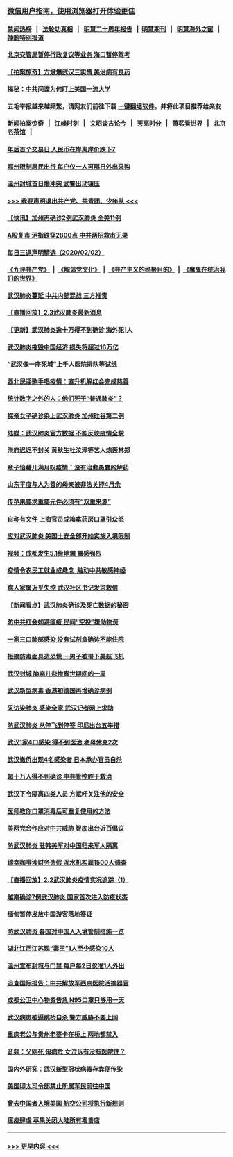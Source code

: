 ### [微信用户指南，使用浏览器打开体验更佳](https://github.com/gfw-breaker/banned-news1/blob/master/indexes/wechat-guide.md?t=0)
#### [禁闻热榜](热点新闻.md?t=0)  &nbsp;&nbsp;|&nbsp;&nbsp; [法轮功真相](https://github.com/gfw-breaker/truth/blob/master/README.md?t=0) &nbsp;&nbsp;|&nbsp;&nbsp; [明慧二十周年报告](https://github.com/gfw-breaker/mh-reports/blob/master/README.md?t=0) &nbsp;&nbsp;|&nbsp;&nbsp;[明慧期刊](https://github.com/gfw-breaker/mh-qikan) &nbsp;&nbsp;|&nbsp;&nbsp; [明慧海外之窗](https://github.com/gfw-breaker/mh-news/blob/master/README.md?t=0) &nbsp;&nbsp;|&nbsp;&nbsp; [神韵特别报道](https://github.com/gfw-breaker/mh-news/blob/master/shenyun.md?t=0)
#### [北京交管局暂停行政复议等业务 海口暂停驾考](../pages/nsc413/n11840528.md?t=02031444) 
#### [【拍案惊奇】方斌爆武汉三实情 美治病有良药](../pages/nsc413/n11839984.md?t=02031444) 
#### [揭秘：中共间谍为何盯上美国一流大学](../pages/nsc413/n11840270.md?t=02031444) 
#### 五毛举报越来越频繁，请网友们前往下载 [一键翻墙软件](https://github.com/gfw-breaker/ssr-accounts)，并将此项目推荐给亲友
#### [新闻拍案惊奇](https://github.com/gfw-breaker/banned-news1/blob/master/pages/link4.md) &nbsp;&nbsp;|&nbsp;&nbsp; [江峰时刻](https://github.com/gfw-breaker/banned-news1/blob/master/pages/link4.md) &nbsp;&nbsp;|&nbsp;&nbsp; [文昭谈古论今](https://github.com/gfw-breaker/banned-news1/blob/master/pages/link4.md) &nbsp;&nbsp;|&nbsp;&nbsp; [天亮时分](https://github.com/gfw-breaker/banned-news1/blob/master/pages/link4.md) &nbsp;&nbsp;|&nbsp;&nbsp; [萧茗看世界](https://github.com/gfw-breaker/banned-news1/blob/master/pages/link4.md) &nbsp;&nbsp;|&nbsp;&nbsp; [北京老茶馆](https://github.com/gfw-breaker/banned-news1/blob/master/pages/link4.md) &nbsp;&nbsp;|&nbsp;&nbsp; 
#### [年后首个交易日 人民币在岸离岸价跌下7](../pages/nsc413/n11840366.md?t=02031444) 
#### [鄂州限制居民出行 每户仅一人可隔日外出采购](../pages/nsc413/n11839131.md?t=02031444) 
#### [温州封城首日爆冲突 武警出动镇压](../pages/nsc413/n11839881.md?t=02031444) 
#### [>>> 我要声明退出共产党、共青团、少年队 <<<](https://github.com/begood0513/goodnews/blob/master/quit/letter.md) 
#### [【快讯】加州再确诊2例武汉肺炎 全美11例](../pages/nsc413/n11840339.md?t=02031444) 
#### [A股复市 沪指跌穿2800点 中共两招救市无果](../pages/nsc413/n11839859.md?t=02031444) 
#### [每日三退声明精选（2020/02/02）](../pages/nsc413/n11840257.md?t=02031444) 
#### [《九评共产党》](https://github.com/begood0513/9ping.md/blob/master/README.md) &nbsp;|&nbsp; [《解体党文化》](../../../../jtdwh.md/blob/master/README.md)  &nbsp;|&nbsp; [《共产主义的终极目的》](../../../../gczydzjmd.md/blob/master/README.md) &nbsp;|&nbsp; [《魔鬼在统治我们的世界》](../../../../mgztzwmdsj.md/blob/master/README.md) 
#### [武汉肺炎蔓延 中共内部混战 三方推责](../pages/nsc413/n11839612.md?t=02031444) 
#### [【直播回放】2.3武汉肺炎最新消息](../pages/nsc413/n11840124.md?t=02031444) 
#### [【更新】武汉肺炎逾十万得不到确诊 海外死1人](../pages/nsc413/n11801312.md?t=02031444) 
#### [武汉肺炎摧毁中国经济 损失将超过16万亿](../pages/nsc413/n11839723.md?t=02031444) 
#### [“武汉像一座死城”上千人医院排队等试纸](../pages/nsc413/n11839724.md?t=02031444) 
#### [西北民谣歌手唱疫情：直升机躲红会完成慈善](../pages/nsc413/n11839757.md?t=02031444) 
#### [统计数字之外的人：他们死于“普通肺炎”？](../pages/nsc413/n11839788.md?t=02031444) 
#### [探亲女子确诊染上武汉肺炎 加州硅谷第二例](../pages/nsc413/n11839784.md?t=02031444) 
#### [陆媒：武汉肺炎官方数据 不能反映疫情全貌](../pages/nsc413/n11839828.md?t=02031444) 
#### [港府迟迟不封关 黄秋生杜汶泽等艺人炮轰林郑](../pages/nsc413/n11839562.md?t=02031444) 
#### [章子怡藉儿满月叹疫情：没有治愈愚蠢的解药](../pages/nsc413/n11839428.md?t=02031444) 
#### [山东平度与人为善的母亲被非法关押4月余](../pages/nsc413/n11834949.md?t=02031444) 
#### [传苹果要求重要元件必须有“双重来源”](../pages/nsc413/n11839717.md?t=02031444) 
#### [自称有文件 上海官员成箱拿药房口罩引众怒](../pages/nsc413/n11839279.md?t=02031444) 
#### [应对武汉肺炎 美国土安全部开始实施入境限制](../pages/nsc413/n11839729.md?t=02031444) 
#### [视频：成都发生5.1级地震 震感强烈](../pages/nsc413/n11839732.md?t=02031444) 
#### [疫情令农民工就业成悬念  触动中共敏感神经](../pages/nsc413/n11839625.md?t=02031444) 
#### [病人家属近乎失控 武汉社区书记发求救信](../pages/nsc413/n11839621.md?t=02031444) 
#### [【新闻看点】武汉肺炎确诊及死亡数据的秘密](../pages/nsc413/n11839539.md?t=02031444) 
#### [防中共红会如避瘟疫 民间“空投”援助物资](../pages/nsc413/n11839313.md?t=02031444) 
#### [一家三口肺部感染 没有试剂盒确诊不能住院](../pages/nsc413/n11839581.md?t=02031444) 
#### [拒摘防毒面具造恐慌 一男子被带下美航飞机](../pages/nsc413/n11839455.md?t=02031444) 
#### [武汉封城 脑麻儿悲惨离世期间的一周](../pages/nsc413/n11839378.md?t=02031444) 
#### [武汉新型病毒 香港和德国再增确诊病例](../pages/nsc413/n11839381.md?t=02031444) 
#### [采访染肺炎 感染全家 武汉记者网上求助](../pages/nsc413/n11839411.md?t=02031444) 
#### [防武汉肺炎 从停飞到停签 印尼出台五举措](../pages/nsc413/n11839282.md?t=02031444) 
#### [武汉1家4口感染 得不到医治 老母休克2次](../pages/nsc413/n11839277.md?t=02031444) 
#### [武汉撤侨出现4名感染者 日本承办官员自杀](../pages/nsc413/n11839044.md?t=02031444) 
#### [超十万人得不到确诊 中共管控胜于救治](../pages/nsc413/n11838462.md?t=02031444) 
#### [武汉下令隔离四类人员 方斌吁关注他的安全](../pages/nsc413/n11838878.md?t=02031444) 
#### [医师教你口罩消毒后可重复使用的方法](../pages/nsc413/n11839225.md?t=02031444) 
#### [美两党合作应对中共威胁 智库出台近百倡议](../pages/nsc413/n11838437.md?t=02031444) 
#### [防武汉肺炎 驻韩美军对中国归来军人隔离](../pages/nsc413/n11838970.md?t=02031444) 
#### [瑞幸咖啡涉财务造假 浑水机构雇1500人调查](../pages/nsc413/n11838486.md?t=02031444) 
#### [【直播回放】2.2武汉肺炎疫情实况追踪（1）](../pages/nsc413/n11838871.md?t=02031444) 
#### [越南确诊7例武汉肺炎 国家首次进入防疫状态](../pages/nsc413/n11838860.md?t=02031444) 
#### [缅甸暂停发放中国游客落地签证](../pages/nsc413/n11838730.md?t=02031444) 
#### [防武汉肺炎 各国对中国人入境管制措施一览](../pages/nsc413/n11838726.md?t=02031444) 
#### [湖北江西江苏现“毒王”1人至少感染10人](../pages/nsc413/n11838670.md?t=02031444) 
#### [温州宣布封城与门禁 每户每2日仅准1人外出](../pages/nsc413/n11838748.md?t=02031444) 
#### [追查国际报告：中共解放军西京医院活摘器官](../pages/nsc413/n11838359.md?t=02031444) 
#### [成都公卫中心物资告急 N95口罩只够用一天](../pages/nsc413/n11834896.md?t=02031444) 
#### [武汉病患被逼跳桥自杀 警方威胁不要上网](../pages/nsc413/n11838521.md?t=02031444) 
#### [重庆老公与贵州老婆卡在桥上 两地都禁入](../pages/nsc413/n11838677.md?t=02031444) 
#### [音频：父刚死 母病危 女泣诉有没有医院住？](../pages/nsc413/n11838501.md?t=02031444) 
#### [国内外研究：武汉新型冠状病毒存粪便传染](../pages/nsc413/n11838353.md?t=02031444) 
#### [美国印太司令部禁止所属军民前往中国](../pages/nsc413/n11838418.md?t=02031444) 
#### [曾去中国者入境美国 航空公司将执行新规则](../pages/nsc413/n11838375.md?t=02031444) 
#### [瘟疫肆虐 苹果关闭大陆所有零售店](../pages/nsc413/n11838235.md?t=02031444) 

----
#### [ >>> 更早内容 <<< ](../indexes/nsc413-earlier.md)
